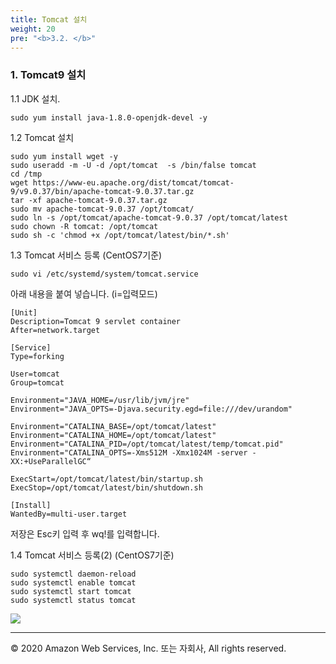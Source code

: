 ```yaml
---
title: Tomcat 설치
weight: 20
pre: "<b>3.2. </b>"
---
```


### 1. Tomcat9 설치 
1.1 JDK 설치. 
```
sudo yum install java-1.8.0-openjdk-devel -y
```
1.2 Tomcat 설치
```
sudo yum install wget -y
sudo useradd -m -U -d /opt/tomcat  -s /bin/false tomcat
cd /tmp
wget https://www-eu.apache.org/dist/tomcat/tomcat-9/v9.0.37/bin/apache-tomcat-9.0.37.tar.gz
tar -xf apache-tomcat-9.0.37.tar.gz
sudo mv apache-tomcat-9.0.37 /opt/tomcat/
sudo ln -s /opt/tomcat/apache-tomcat-9.0.37 /opt/tomcat/latest
sudo chown -R tomcat: /opt/tomcat
sudo sh -c 'chmod +x /opt/tomcat/latest/bin/*.sh'

```
1.3 Tomcat 서비스 등록 (CentOS7기준)
```
sudo vi /etc/systemd/system/tomcat.service
```
아래 내용을 붙여 넣습니다. (i=입력모드)
```
[Unit]
Description=Tomcat 9 servlet container
After=network.target

[Service]
Type=forking

User=tomcat
Group=tomcat

Environment="JAVA_HOME=/usr/lib/jvm/jre"
Environment="JAVA_OPTS=-Djava.security.egd=file:///dev/urandom"

Environment="CATALINA_BASE=/opt/tomcat/latest"
Environment="CATALINA_HOME=/opt/tomcat/latest"
Environment="CATALINA_PID=/opt/tomcat/latest/temp/tomcat.pid"
Environment="CATALINA_OPTS=-Xms512M -Xmx1024M -server -XX:+UseParallelGC“

ExecStart=/opt/tomcat/latest/bin/startup.sh
ExecStop=/opt/tomcat/latest/bin/shutdown.sh

[Install]
WantedBy=multi-user.target
```
저장은 Esc키 입력 후 wq!를 입력합니다.  

1.4 Tomcat 서비스 등록(2) (CentOS7기준)
```
sudo systemctl daemon-reload
sudo systemctl enable tomcat
sudo systemctl start tomcat
sudo systemctl status tomcat

```
![](/OracleMigrationHoL/images/lab2/was_tomcat_1.png#center)



---
© 2020 Amazon Web Services, Inc. 또는 자회사, All rights reserved.
